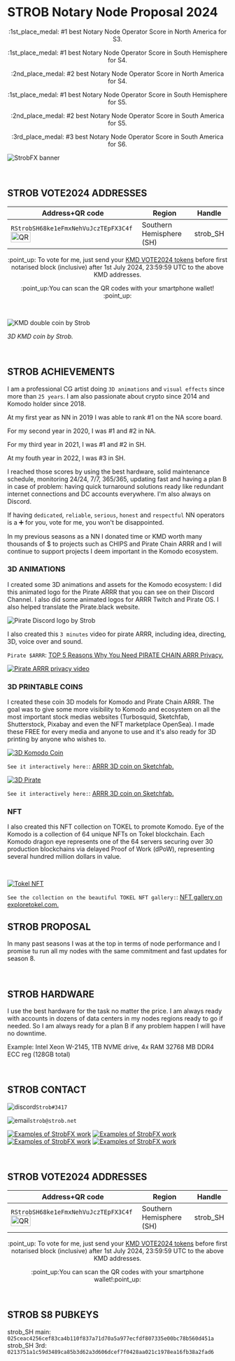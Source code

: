 # STROB Notary Node Proposal 2024

<p align="center">
:1st_place_medal: #1 best Notary Node Operator Score in North America for S3.
 </p>
<p align="center">
:1st_place_medal: #1 best Notary Node Operator Score in South Hemisphere for S4.
</p>
<p align="center">
:2nd_place_medal: #2 best Notary Node Operator Score in North America for S4.
</p>
<p align="center">
:1st_place_medal: #1 best Notary Node Operator Score in South Hemisphere for S5.
</p>
<p align="center">
:2nd_place_medal: #2 best Notary Node Operator Score in South America for S5.
</p>
<p align="center">
:3rd_place_medal: #3 best Notary Node Operator Score in South America for S6.
</p>

![StrobFX banner](https://drive.google.com/uc?export=view&id=1pGUrWOPGNMZDJUCCXyhLLV7R0RZjQtQx)

<br>


## STROB VOTE2024 ADDRESSES

| Address+QR code  | Region | Handle |
| ------------- | ------------- | ------------- |
| ```RStrobSH68ke1eFmxNehVuJczTEpFX3C4f``` <img src="https://drive.google.com/uc?export=view&id=1yonOIJz8Wg4bdPcc3eDKtEXggDGh4Bu9" width=40% height=40% alt=QR code>  | Southern Hemisphere (SH)  | strob_SH |

<p align="center">
:point_up: To vote for me, just send your <a href="https://github.com/KomodoPlatform/dPoW/blob/dev/doc/bible.md#the-notary-node-election-process">KMD VOTE2024 tokens</a> before first notarised block (inclusive) after 1st July 2024, 23:59:59 UTC to the above KMD addresses.
</p>

<p align="center">
:point_up:You can scan the QR codes with your smartphone wallet! :point_up:
</p>

<br>


![KMD double coin by Strob](https://drive.google.com/uc?export=view&id=13pWX0X3SZLUDaCYLTgBZNlOskaDMDdBZ)

*3D KMD coin by Strob.*

<br>


## STROB ACHIEVEMENTS

I am a professional CG artist doing `3D animations` and `visual effects` since more than `25 years`. I am also passionate about crypto since 2014 and Komodo holder since 2018.

At my first year as NN in 2019 I was able to rank #1 on the NA score board.

For my second year in 2020, I was #1 and #2 in NA.

For my third year in 2021, I was #1 and #2 in SH.

At my fouth year in 2022, I was #3 in SH.

I reached those scores by using the best hardware, solid maintenance schedule, monitoring 24/24, 7/7, 365/365, updating fast and having a plan B in case of problem: having quick turnaround solutions ready like redundant internet connections and DC accounts everywhere. I'm also always on Discord.

If having `dedicated`, `reliable`, `serious`, `honest` and `respectful` NN operators is a :heavy_plus_sign: for you, vote for me, you won't be disappointed.

In my previous seasons as a NN I donated time or KMD worth many thousands of $ to projects such as CHIPS and Pirate Chain ARRR and I will continue to support projects I deem important in the Komodo ecosystem.


### 3D ANIMATIONS

I created some 3D animations and assets for the Komodo ecosystem:
I did this animated logo for the Pirate ARRR that you can see on their Discord Channel. I also did some animated logos for ARRR Twitch and Pirate OS. I also helped translate the Pirate.black website.

![Pirate Discord logo by Strob](https://drive.google.com/uc?export=view&id=1AkcwUnNPHveAINBWobI4tBGRfsjbx8H6 "Pirate gif by Strob")


I also created this `3 minutes` video for pirate ARRR, including idea, directing, 3D, voice over and sound.

`Pirate $ARRR`: <a href="https://www.youtube.com/watch?v=jWLLgYkouqE">TOP 5 Reasons Why You Need PIRATE CHAIN ARRR Privacy.</a>

[![Pirate ARRR privacy video](https://drive.google.com/uc?export=view&id=1oNnJChpwzQKLGs4CQqZxtG6JhpE_OZEA)](https://www.youtube.com/watch?v=jWLLgYkouqE)


### 3D PRINTABLE COINS

I created these coin 3D models for Komodo and Pirate Chain ARRR. The goal was to give some more visibility to Komodo and ecosystem on all the most important stock medias websites (Turbosquid, Sketchfab, Shutterstock, Pixabay and even the NFT marketplace OpenSea). I made these FREE for every media and anyone to use and it's also ready for 3D printing by anyone who wishes to.

[![3D Komodo Coin](https://drive.google.com/uc?export=view&id=1zvzpwps36xuyqihnxFTsR-TOAHZ1R_-v)](https://sketchfab.com/3d-models/komodo-season-5-2021-commemorative-coin-cbca7f642bbd4ad4a3a7289df7c69c77)
 
`See it interactively here:`: <a href="https://sketchfab.com/3d-models/komodo-season-5-2021-commemorative-coin-cbca7f642bbd4ad4a3a7289df7c69c77">ARRR 3D coin on Sketchfab.</a>

[![3D Pirate](https://drive.google.com/uc?export=view&id=1A_kedWOMhEL3CT1-TWApE1OcQrG3_dE8)](https://www.turbosquid.com/3d-models/3d-pirate-chain-coin-arrr-model-1876405)
 
`See it interactively here:`: <a href="https://sketchfab.com/3d-models/pirate-chain-coin-arrr-68c3ce58eb4649fbae9a52ac803fb884">ARRR 3D coin on Sketchfab.</a>


### NFT

I also created this NFT collection on TOKEL to promote Komodo. Eye of the Komodo is a collection of 64 unique NFTs on Tokel blockchain. Each Komodo dragon eye represents one of the 64 servers securing over 30 production blockchains via delayed Proof of Work (dPoW), representing several hundred million dollars in value.

<br>

[![Tokel NFT](https://drive.google.com/uc?export=view&id=1Q2PtPzjuRKwsdEy7SfTPZ_uLlzx7xhyi)](https://exploretokel.com/explore?collection=eye-of-the-komodo&page=1)

`See the collection on the beautiful TOKEL NFT gallery:`: <a href="https://exploretokel.com/explore?collection=eye-of-the-komodo&page=1">NFT gallery on exploretokel.com.</a>


## STROB PROPOSAL
In many past seasons I was at the top in terms of node performance and I promise tu run all my nodes with the same commitment and fast updates for season 8.

<br>

## STROB HARDWARE
I use the best hardware for the task no matter the price. I am always ready with accounts in dozens of data centers in my nodes regions ready to go if needed. So I am always ready for a plan B if any problem happen I will have no downtime.

Example: Intel Xeon W-2145, 1TB NVME drive, 4x RAM 32768 MB DDR4 ECC reg (128GB total)
 
<br>

## STROB CONTACT
![discord](https://drive.google.com/uc?export=view&id=1aU-Z7v1Ovl5LjpvC2FjiP9yL6TnPdj8D)`Strob#3417`

![email](https://drive.google.com/uc?export=view&id=1w9kGs4AbREnMCOASEF4JO26ckPGvPa1s)`strob@strob.net`

[![Examples of StrobFX work](https://drive.google.com/uc?export=view&id=168bCh2qonDM7I1hv1Pp8m9Ius83Fr0zj)](https://www.artstation.com/strob)
[![Examples of StrobFX work](https://drive.google.com/uc?export=view&id=10OUIx20aW6IWktAxblGWYnAZdIEw85BF)](https://www.imdb.com/name/nm1637450/)
[![Examples of StrobFX work](https://drive.google.com/uc?export=view&id=1mlPN7KTmSg8Mp59eWHkpO5e9KuIO7D2W)](http://vimeo.com/user1353159)
[![Examples of StrobFX work](https://drive.google.com/uc?export=view&id=1P09CjphytjKPWXKXK3awYO7Ui64yB47U)](http://www.youtube.com/user/STROBdotNET)

<br>

## STROB VOTE2024 ADDRESSES

| Address+QR code  | Region | Handle |
| ------------- | ------------- | ------------- |
| ```RStrobSH68ke1eFmxNehVuJczTEpFX3C4f``` <img src="https://drive.google.com/uc?export=view&id=1yonOIJz8Wg4bdPcc3eDKtEXggDGh4Bu9" width=40% height=40% alt=QR code>  | Southern Hemisphere (SH)  | strob_SH |

<p align="center">
:point_up: To vote for me, just send your <a href="https://github.com/KomodoPlatform/dPoW/blob/dev/doc/bible.md#the-notary-node-election-process">KMD VOTE2024 tokens</a> before first notarised block (inclusive) after 1st July 2024, 23:59:59 UTC to the above KMD addresses.
</p>

<p align="center">
:point_up:You can scan the QR codes with your smartphone wallet!:point_up:
</p>

<br>

## STROB S8 PUBKEYS

strob_SH main: `025ceac4256cef83ca4b110f837a71d70a5a977ecfdf807335e00bc78b560d451a`
<br>
strob_SH 3rd: `0213751a1c59d3489ca85b3d62a3d606dcef7f0428aa021c1978ea16fb38a2fad6`

<br>
